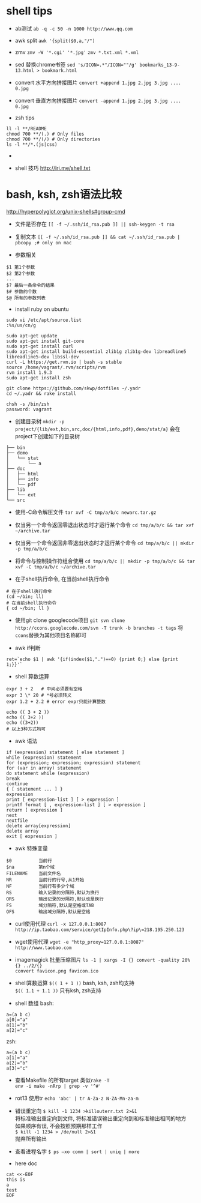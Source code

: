 # shell tips

* ab测试
`ab -q -c 50 -n 1000 http://www.qq.com`

* awk split
`awk '{split($0,a,"/")`

* zmv
`zmv -W '*.cgi' '*.jpg'`
`zmv *.txt.xml *.xml`

* sed 替换chrome书签
`sed 's/ICON=.*"/ICON=""/g' bookmarks_13-9-13.html > bookmark.html`

* convert 水平方向拼接图片
`convert +append 1.jpg 2.jpg 3.jpg .... 0.jpg`

* convert 垂直方向拼接图片
`convert -append 1.jpg 2.jpg 3.jpg .... 0.jpg`

* zsh tips
```
ll -l **/README
chmod 700 **/(.) # Only files
chmod 700 **/(/) # Only directories
ls -l **/*.(js|css)
```

* 

* shell 技巧
<http://lri.me/shell.txt>

# bash, ksh, zsh语法比较
<http://hyperpolyglot.org/unix-shells#group-cmd>

* 文件是否存在
`[[ -f ~/.ssh/id_rsa.pub ]] || ssh-keygen -t rsa`

* 复制文本
`[[ -f ~/.ssh/id_rsa.pub ]] && cat ~/.ssh/id_rsa.pub | pbcopy ;# only on mac`

* 参数相关
```
$1 第1个参数
$2 第2个参数
...
$? 最后一条命令的结果
$# 参数的个数
$@ 所有的参数列表
```
* install ruby on ubuntu
```
sudo vi /etc/apt/source.list
:%s/us/cn/g

sudo apt-get update
sudo apt-get install git-core
sudo apt-get install curl
sudo apt-get install build-essential zlib1g zlib1g-dev libreadline5 libreadline5-dev libssl-dev
curl -L https://get.rvm.io | bash -s stable
source /home/vagrant/.rvm/scripts/rvm
rvm install 1.9.3
sudo apt-get install zsh

git clone https://github.com/skwp/dotfiles ~/.yadr
cd ~/.yadr && rake install

chsh -s /bin/zsh
password: vagrant
```

* 创建目录树
`mkdir -p project/{lib/ext,bin,src,doc/{html,info,pdf},demo/stat/a}`
会在project下创建如下的目录树
```
├── bin
├── demo
│   └── stat
│       └── a
├── doc
│   ├── html
│   ├── info
│   └── pdf
├── lib
│   └── ext
└── src
```

* 使用-C命令解压文件
`tar xvf -C tmp/a/b/c newarc.tar.gz`

* 仅当另一个命令返回零退出状态时才运行某个命令
`cd tmp/a/b/c && tar xvf ~/archive.tar`

* 仅当另一个命令返回非零退出状态时才运行某个命令
`cd tmp/a/b/c || mkdir -p tmp/a/b/c`

* 将命令与控制操作符组合使用
`cd tmp/a/b/c || mkdir -p tmp/a/b/c && tar xvf -C tmp/a/b/c ~/archive.tar`

*  在子shell执行命令, 在当前shell执行命令
```
# 在子shell执行命令
(cd ~/bin; ll)
# 在当前shell执行命令
{ cd ~/bin; ll }
```

*  使用git clone googlecode项目
`git svn clone http://ccons.googlecode.com/svn -T trunk -b branches -t tags`
将`ccons`替换为其他项目名称即可

* awk if判断
```
ret=`echo $1 | awk '{if(index($1,".")==0) {print 0;} else {print 1;}}'`
```

* shell 算数运算
```
expr 3 + 2   # 中间必须要有空格
expr 3 \* 20 # *号必须转义
expr 1.2 + 2.2 # error expr只能计算整数

echo (( 3 + 2 ))
echo (( 3+2 ))
echo ((3+2))
# 以上3种方式均可
```

* awk 语法
```
if (expression) statement [ else statement ]
while (expression) statement
for (expression; expression; expression) statement
for (var in array) statement
do statement while (expression)
break
continue
{ [ statement ... ] }
expression
print [ expression-list ] [ > expression ]
printf format [ , expression-list ] [ > expression ]
return [ expression ]
next
nextfile
delete array[expression]
delete array
exit [ expression ]
```
* awk 特殊变量
```
$0          当前行
$na         第n个域
FILENAME    当前文件名
NR          当前行的行号,从1开始
NF          当前行有多少个域
RS          输入记录的分隔符,默认为换行
ORS         输出记录的分隔符,默认也是换行
FS          域分隔符,默认是空格或TAB
OFS         输出域分隔符,默认是空格
```

* curl使用代理
`curl -x 127.0.0.1:8087 http://ip.taobao.com/service/getIpInfo.php\?ip\=218.195.250.123`

* wget使用代理
`wget -e "http_proxy=127.0.0.1:8087" http://www.taobao.com`

* imagemagick 批量压缩图片
`ls -1 | xargs -I {} convert -quality 20% {} ../2/{}`  
`convert favicon.png favicon.ico`

* shell算数运算
`$(( 1 + 1 ))` bash, ksh, zsh均支持  
`$(( 1.1 + 1.1 ))` 只有ksh, zsh支持

* shell 数组
bash:
```
a=(a b c)
a[0]="a"
a[1]="b"
a[2]="c"
```
zsh:
```
a=(a b c)
a[1]="a"
a[2]="b"
a[3]="c"
```

* 查看Makefile 的所有target
类似`rake -T`  
`env -i make -nRrp | grep -v '^#'`

* rot13 使用tr
`echo 'abc' | tr A-Za-z N-ZA-Mn-za-m`

* 错误重定向
`$ kill -1 1234 >killouterr.txt 2>&1`  
将标准输出重定向到文件, 将标准错误输出重定向到和标准输出相同的地方  
如果顺序有误, 不会按照预期那样工作  
`$ kill -1 1234 > /de/null 2>&1`  
抛弃所有输出

* 查看进程名字
`$ ps –xo comm | sort | uniq | more`

* here doc
```
cat <<-EOF
this is
a
test
EOF
```
